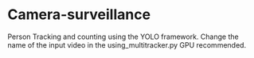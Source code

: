 # Camera-surveillance
Person Tracking and counting using the YOLO framework.
Change the name of the input video in the using_multitracker.py
GPU recommended.
